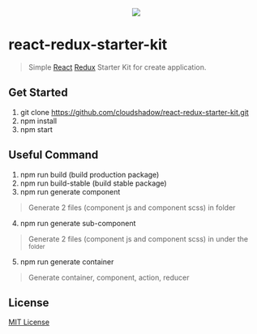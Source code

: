 <p align="center"><img src="https://user-images.githubusercontent.com/1182967/34776160-d0cdee06-f650-11e7-8119-b42c0c324e8f.png"/></p>

# react-redux-starter-kit

  > Simple [React](http://facebook.github.io/react/index.html) [Redux](https://redux.js.org/) Starter Kit for create application.

## Get Started

1. git clone https://github.com/cloudshadow/react-redux-starter-kit.git
2. npm install
3. npm start

## Useful Command
1. npm run build (build production package)
2. npm run build-stable (build stable package)
3. npm run generate component <component name>
  > Generate 2 files (component js and component scss) in <component name> folder  
4. npm run generate sub-component <component name> <sub component path>
  > Generate 2 files (component js and component scss) in under the <sub component path> folder  
5. npm run generate container <container name> 
  > Generate container, component, action, reducer

## License

[MIT License](LICENSE)
